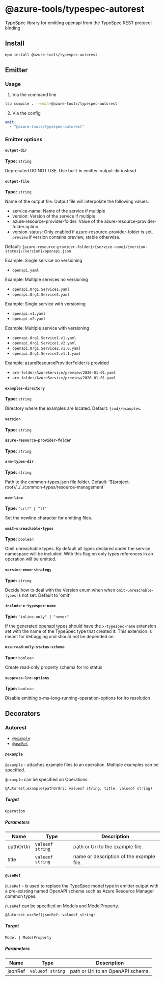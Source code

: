 # @azure-tools/typespec-autorest

TypeSpec library for emitting openapi from the TypeSpec REST protocol binding

## Install

```bash
npm install @azure-tools/typespec-autorest
```

## Emitter

### Usage

1. Via the command line

```bash
tsp compile . --emit=@azure-tools/typespec-autorest
```

2. Via the config

```yaml
emit:
  - "@azure-tools/typespec-autorest"
```

### Emitter options

#### `output-dir`

**Type:** `string`

Deprecated DO NOT USE. Use built-in emitter-output-dir instead

#### `output-file`

**Type:** `string`

Name of the output file.
Output file will interpolate the following values:

- service-name: Name of the service if multiple
- version: Version of the service if multiple
- azure-resource-provider-folder: Value of the azure-resource-provider-folder option
- version-status: Only enabled if azure-resource-provider-folder is set. `preview` if version contains preview, stable otherwise.

Default: `{azure-resource-provider-folder}/{service-name}/{version-status}/{version}/openapi.json`

Example: Single service no versioning

- `openapi.yaml`

Example: Multiple services no versioning

- `openapi.Org1.Service1.yaml`
- `openapi.Org1.Service2.yaml`

Example: Single service with versioning

- `openapi.v1.yaml`
- `openapi.v2.yaml`

Example: Multiple service with versioning

- `openapi.Org1.Service1.v1.yaml`
- `openapi.Org1.Service1.v2.yaml`
- `openapi.Org1.Service2.v1.0.yaml`
- `openapi.Org1.Service2.v1.1.yaml`

Example: azureResourceProviderFolder is provided

- `arm-folder/AzureService/preview/2020-01-01.yaml`
- `arm-folder/AzureService/preview/2020-01-01.yaml`

#### `examples-directory`

**Type:** `string`

Directory where the examples are located. Default: `{cwd}/examples`.

#### `version`

**Type:** `string`

#### `azure-resource-provider-folder`

**Type:** `string`

#### `arm-types-dir`

**Type:** `string`

Path to the common-types.json file folder. Default: '${project-root}/../../common-types/resource-management'

#### `new-line`

**Type:** `"crlf" | "lf"`

Set the newline character for emitting files.

#### `omit-unreachable-types`

**Type:** `boolean`

Omit unreachable types. By default all types declared under the service namespace will be included. With this flag on only types references in an operation will be emitted.

#### `version-enum-strategy`

**Type:** `string`

Decide how to deal with the Version enum when when `omit-unreachable-types` is not set. Default to 'omit'

#### `include-x-typespec-name`

**Type:** `"inline-only" | "never"`

If the generated openapi types should have the `x-typespec-name` extension set with the name of the TypeSpec type that created it.
This extension is meant for debugging and should not be depended on.

#### `use-read-only-status-schema`

**Type:** `boolean`

Create read-only property schema for lro status

#### `suppress-lro-options`

**Type:** `boolean`

Disable emitting x-ms-long-running-operation-options for lro resolution

## Decorators

### Autorest

- [`@example`](#@example)
- [`@useRef`](#@useref)

#### `@example`

`@example` - attaches example files to an operation. Multiple examples can be specified.

`@example` can be specified on Operations.

```typespec
@Autorest.example(pathOrUri: valueof string, title: valueof string)
```

##### Target

`Operation`

##### Parameters

| Name      | Type             | Description                              |
| --------- | ---------------- | ---------------------------------------- |
| pathOrUri | `valueof string` | path or Uri to the example file.         |
| title     | `valueof string` | name or description of the example file. |

#### `@useRef`

`@useRef` - is used to replace the TypeSpec model type in emitter output with a pre-existing named OpenAPI schema such as Azure Resource Manager common types.

`@useRef` can be specified on Models and ModelProperty.

```typespec
@Autorest.useRef(jsonRef: valueof string)
```

##### Target

`Model | ModelProperty`

##### Parameters

| Name    | Type             | Description                       |
| ------- | ---------------- | --------------------------------- |
| jsonRef | `valueof string` | path or Uri to an OpenAPI schema. |
